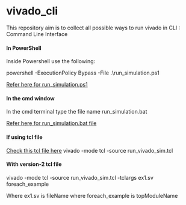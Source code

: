# vivado_cli
This repository aim is to collect all possible ways to run vivado in CLI : Command Line Interface

#### In PowerShell

Inside Powershell use the following:

 powershell -ExecutionPolicy Bypass -File .\run_simulation.ps1

 [Refer here for run_simulation.ps1](https://github.com/visionvlsi/vivado_cli/blob/main/run_simulation.ps1)

 #### In the cmd window

In the cmd terminal type the file name run_simulation.bat

 [Refer here for run_simulation.bat file](https://github.com/visionvlsi/vivado_cli/blob/main/run_simulation.bat)

 #### If using tcl file
[Check this tcl file here](https://github.com/visionvlsi/vivado_cli/blob/main/run_vivado_sim.tcl)
vivado -mode tcl -source run_vivado_sim.tcl

#### With version-2 tcl file 
vivado -mode tcl -source run_vivado_sim.tcl -tclargs ex1.sv foreach_example

Where ex1.sv is fileName
where foreach_example is topModuleName
